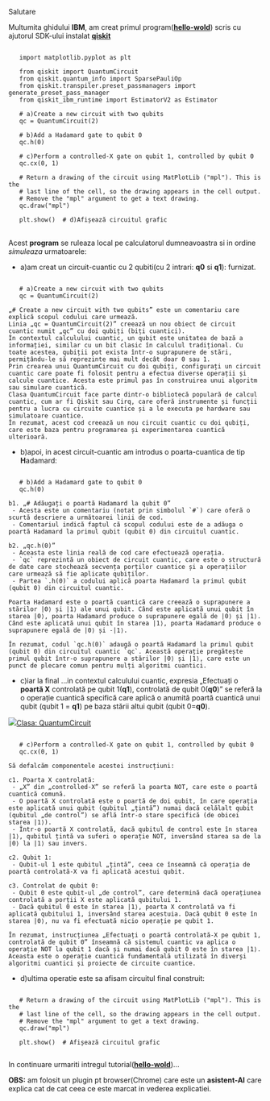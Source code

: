 Salutare

Multumita ghidului **IBM**, am creat primul program([**hello-wold**](https://docs.quantum.ibm.com/guides/hello-world)) scris cu ajutorul SDK-ului instalat [**qiskit**](https://docs.quantum.ibm.com/guides/install-qiskit)

<pre>
<code>
   import matplotlib.pyplot as plt
   
   from qiskit import QuantumCircuit
   from qiskit.quantum_info import SparsePauliOp
   from qiskit.transpiler.preset_passmanagers import generate_preset_pass_manager
   from qiskit_ibm_runtime import EstimatorV2 as Estimator
    
   # a)Create a new circuit with two qubits
   qc = QuantumCircuit(2)
    
   # b)Add a Hadamard gate to qubit 0
   qc.h(0)
    
   # c)Perform a controlled-X gate on qubit 1, controlled by qubit 0
   qc.cx(0, 1)
    
   # Return a drawing of the circuit using MatPlotLib ("mpl"). This is the
   # last line of the cell, so the drawing appears in the cell output.
   # Remove the "mpl" argument to get a text drawing.
   qc.draw("mpl")

   plt.show()  # d)Afișează circuitul grafic
</code>
</pre>
Acest **program** se ruleaza local pe calculatorul dumneavoastra si in ordine *simuleaza* urmatoarele:
- a)am creat un circuit-cuantic cu 2 qubiti(cu 2 intrari: **q0** si **q1**):
  furnizat.
<pre><code>
   # a)Create a new circuit with two qubits
   qc = QuantumCircuit(2)
   
„# Create a new circuit with two qubits” este un comentariu care explică scopul codului care urmează.
Linia „qc = QuantumCircuit(2)” creează un nou obiect de circuit cuantic numit „qc” cu doi qubiți (biți cuantici).
În contextul calculului cuantic, un qubit este unitatea de bază a informației, similar cu un bit clasic în calculul tradițional. Cu toate acestea, qubiții pot exista într-o suprapunere de stări, permițându-le să reprezinte mai mult decât doar 0 sau 1.
Prin crearea unui QuantumCircuit cu doi qubiți, configurați un circuit cuantic care poate fi folosit pentru a efectua diverse operații și calcule cuantice. Acesta este primul pas în construirea unui algoritm sau simulare cuantică.
Clasa QuantumCircuit face parte dintr-o bibliotecă populară de calcul cuantic, cum ar fi Qiskit sau Cirq, care oferă instrumente și funcții pentru a lucra cu circuite cuantice și a le executa pe hardware sau simulatoare cuantice.
În rezumat, acest cod creează un nou circuit cuantic cu doi qubiți, care este baza pentru programarea și experimentarea cuantică ulterioară.
</code></pre>

- b)apoi, in acest circuit-cuantic am introdus o poarta-cuantica de tip **H**adamard:
<pre><code>
   # b)Add a Hadamard gate to qubit 0
   qc.h(0)
       
b1. „# Adăugați o poartă Hadamard la qubit 0”
 - Acesta este un comentariu (notat prin simbolul `#`) care oferă o scurtă descriere a următoarei linii de cod.
 - Comentariul indică faptul că scopul codului este de a adăuga o poartă Hadamard la primul qubit (qubit 0) din circuitul cuantic.

b2. „qc.h(0)”
 - Aceasta este linia reală de cod care efectuează operația.
 - `qc` reprezintă un obiect de circuit cuantic, care este o structură de date care stochează secvența porților cuantice și a operațiilor care urmează să fie aplicate qubiților.
 - Partea `.h(0)` a codului aplică poarta Hadamard la primul qubit (qubit 0) din circuitul cuantic.

Poarta Hadamard este o poartă cuantică care creează o suprapunere a stărilor |0⟩ și |1⟩ ale unui qubit. Când este aplicată unui qubit în starea |0⟩, poarta Hadamard produce o suprapunere egală de |0⟩ și |1⟩. Când este aplicată unui qubit în starea |1⟩, poarta Hadamard produce o suprapunere egală de |0⟩ și -|1⟩.

În rezumat, codul `qc.h(0)` adaugă o poartă Hadamard la primul qubit (qubit 0) din circuitul cuantic `qc`. Această operație pregătește primul qubit într-o suprapunere a stărilor |0⟩ și |1⟩, care este un punct de plecare comun pentru mulți algoritmi cuantici.
</code></pre>

- c)iar la final ...in contextul calculului cuantic, expresia „Efectuați o **poartă X** controlată pe qubit 1(**q1**), controlată de qubit 0(**q0**)” se referă la o operație cuantică specifică care aplică o anumită poartă cuantică unui qubit (qubit 1 = **q1**) pe baza stării altui qubit (qubit 0=**q0**).

<a href="https://docs.quantum.ibm.com/api/qiskit/qiskit.circuit.QuantumCircuit#quantumcircuit-class"><img src="https://docs.quantum.ibm.com/images/extracted-notebook-images/hello-world/930ca3b6-0.svg">Clasa: QuantumCircuit</img></a>

<pre><code>
   # c)Perform a controlled-X gate on qubit 1, controlled by qubit 0
   qc.cx(0, 1)
   
Să defalcăm componentele acestei instrucțiuni:

c1. Poarta X controlată:
 - „X” din „controlled-X” se referă la poarta NOT, care este o poartă cuantică comună.
 - O poartă X controlată este o poartă de doi qubit, în care operația este aplicată unui qubit (qubitul „țintă”) numai dacă celălalt qubit (qubitul „de control”) se află într-o stare specifică (de obicei starea |1⟩).
 - Într-o poartă X controlată, dacă qubitul de control este în starea |1⟩, qubitul țintă va suferi o operație NOT, inversând starea sa de la |0⟩ la |1⟩ sau invers.

c2. Qubit 1:
 - Qubit-ul 1 este qubitul „țintă”, ceea ce înseamnă că operația de poartă controlată-X va fi aplicată acestui qubit.

c3. Controlat de qubit 0:
 - Qubit 0 este qubit-ul „de control”, care determină dacă operațiunea controlată a porții X este aplicată qubitului 1.
 - Dacă qubitul 0 este în starea |1⟩, poarta X controlată va fi aplicată qubitului 1, inversând starea acestuia. Dacă qubit 0 este în starea |0⟩, nu va fi efectuată nicio operație pe qubit 1.

În rezumat, instrucțiunea „Efectuați o poartă controlată-X pe qubit 1, controlată de qubit 0” înseamnă că sistemul cuantic va aplica o operație NOT la qubit 1 dacă și numai dacă qubit 0 este în starea |1⟩. Aceasta este o operație cuantică fundamentală utilizată în diverși algoritmi cuantici și proiecte de circuite cuantice.
</code></pre>

 - d)ultima operatie este sa afisam circuitul final construit:
 
<pre><code>
   # Return a drawing of the circuit using MatPlotLib ("mpl"). This is the
   # last line of the cell, so the drawing appears in the cell output.
   # Remove the "mpl" argument to get a text drawing.
   qc.draw("mpl")

   plt.show()  # Afișează circuitul grafic

</code></pre>
In continuare urmariti intregul tutorial([**hello-wold**](https://docs.quantum.ibm.com/guides/hello-world))...

**OBS:** am folosit un plugin pt browser(Chrome) care este un **asistent-AI** care explica cat de cat ceea ce este marcat in vederea explicatiei.


